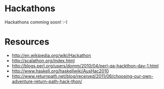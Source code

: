 Hackathons
===========

Hackathons comming soon! :-)

Resources
==========

* http://en.wikipedia.org/wiki/Hackathon
* http://scalathon.org/index.html
* http://blogs.perl.org/users/domm/2010/04/perl-qa-hackthon-day-1.html
* http://www.haskell.org/haskellwiki/AusHac2010
* http://www.returnpath.net/blog/received/2011/06/choosing-our-own-adventure-return-path-hack-thon/